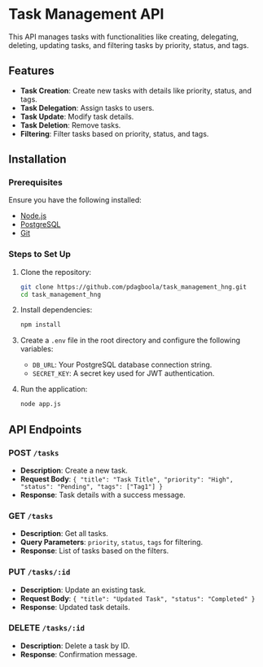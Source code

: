 # Task Management API

This API manages tasks with functionalities like creating, delegating, deleting, updating tasks, and filtering tasks by priority, status, and tags.

## Features

- **Task Creation**: Create new tasks with details like priority, status, and tags.
- **Task Delegation**: Assign tasks to users.
- **Task Update**: Modify task details.
- **Task Deletion**: Remove tasks.
- **Filtering**: Filter tasks based on priority, status, and tags.

## Installation

### Prerequisites

Ensure you have the following installed:

- [Node.js](https://nodejs.org/)
- [PostgreSQL](https://www.postgresql.org/)
- [Git](https://git-scm.com/)

### Steps to Set Up

1. Clone the repository:

   ```bash
   git clone https://github.com/pdagboola/task_management_hng.git
   cd task_management_hng
   ```

2. Install dependencies:

   ```bash
   npm install
   ```

3. Create a `.env` file in the root directory and configure the following variables:

   - `DB_URL`: Your PostgreSQL database connection string.
   - `SECRET_KEY`: A secret key used for JWT authentication.

4. Run the application:
   ```bash
   node app.js
   ```

## API Endpoints

### POST `/tasks`

- **Description**: Create a new task.
- **Request Body**: `{ "title": "Task Title", "priority": "High", "status": "Pending", "tags": ["Tag1"] }`
- **Response**: Task details with a success message.

### GET `/tasks`

- **Description**: Get all tasks.
- **Query Parameters**: `priority`, `status`, `tags` for filtering.
- **Response**: List of tasks based on the filters.

### PUT `/tasks/:id`

- **Description**: Update an existing task.
- **Request Body**: `{ "title": "Updated Task", "status": "Completed" }`
- **Response**: Updated task details.

### DELETE `/tasks/:id`

- **Description**: Delete a task by ID.
- **Response**: Confirmation message.
